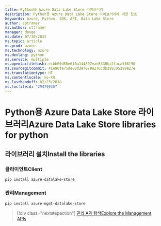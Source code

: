 ```yaml
---
title: Python용 Azure Data Lake Store 라이브러리
description: Python용 Azure Data Lake Store 라이브러리에 대한 참조
keywords: Azure, Python, SDK, API, Data Lake Store
author: sptramer
ms.author: sttramer
manager: douge
ms.date: 07/10/2017
ms.topic: article
ms.prod: azure
ms.technology: azure
ms.devlang: python
ms.service: multiple
ms.openlocfilehash: ecbb60d88e610a144897eae8338ba2faca568f90
ms.sourcegitcommit: 41e90fe75de03d397079a276cdb388305290e27e
ms.translationtype: HT
ms.contentlocale: ko-KR
ms.lasthandoff: 02/23/2018
ms.locfileid: "29479036"
---
```

# <a name="azure-data-lake-store-libraries-for-python"></a><span data-ttu-id="20249-104">Python용 Azure Data Lake Store 라이브러리</span><span class="sxs-lookup"><span data-stu-id="20249-104">Azure Data Lake Store libraries for python</span></span>

## <a name="install-the-libraries"></a><span data-ttu-id="20249-105">라이브러리 설치</span><span class="sxs-lookup"><span data-stu-id="20249-105">Install the libraries</span></span>
### <a name="client"></a><span data-ttu-id="20249-106">클라이언트</span><span class="sxs-lookup"><span data-stu-id="20249-106">Client</span></span>

```bash
pip install azure-datalake-store
```

### <a name="management"></a><span data-ttu-id="20249-107">관리</span><span class="sxs-lookup"><span data-stu-id="20249-107">Management</span></span>

```bash
pip install azure-mgmt-datalake-store
```
> [!div class="nextstepaction"]
> [<span data-ttu-id="20249-108">관리 API 탐색</span><span class="sxs-lookup"><span data-stu-id="20249-108">Explore the Management APIs</span></span>](/python/api/overview/azure/datalakestore/management)